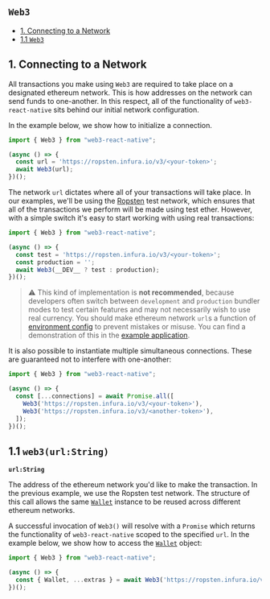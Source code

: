 ## `Web3`
  - [1. Connecting to a Network](#connecting)
  - [1.1 `Web3`](#web3)

## <a name="connecting"></a>1. Connecting to a Network

All transactions you make using `Web3` are required to take place on a designated ethereum network. This is how addresses on the network can send funds to one-another. In this respect, all of the functionality of `web3-react-native` sits behind our initial network configuration.

In the example below, we show how to initialize a connection.

```javascript
import { Web3 } from "web3-react-native";

(async () => {
  const url = 'https://ropsten.infura.io/v3/<your-token>';
  await Web3(url);
})();
```

The network `url` dictates where all of your transactions will take place. In our examples, we'll be using the [Ropsten](https://ropsten.etherscan.io/) test network, which ensures that all of the transactions we perform will be made using test ether. However, with a simple switch it's easy to start working with using real transactions:

```javascript
import { Web3 } from "web3-react-native";

(async () => {
  const test = 'https://ropsten.infura.io/v3/<your-token>';
  const production = '';
  await Web3(__DEV__ ? test : production);
})();
```

> ⚠️ This kind of implementation is **not recommended**, because developers often switch between `development` and `production` bundler modes to test certain features and may not necessarily wish to use real currency. You should make ethereum network `url`s a function of [environment config](https://github.com/zetachang/react-native-dotenv) to prevent mistakes or misuse. You can find a demonstration of this in the [example application]('../example/App.js').

It is also possible to instantiate multiple simultaneous connections. These are guaranteed not to interfere with one-another:

```javascript
import { Web3 } from "web3-react-native";

(async () => {
  const [...connections] = await Promise.all([
    Web3('https://ropsten.infura.io/v3/<your-token>'),
    Web3('https://ropsten.infura.io/v3/<another-token>'),
  ]);
})();
```

## <a name="web3"></a>1.1 `web3(url:String)`

**`url:String`**

The address of the ethereum network you'd like to make the transaction. In the previous example, we use the Ropsten test network. The structure of this call allows the same [`Wallet`](./wallet.md) instance to be reused across different ethereum networks.

A successful invocation of `Web3()` will resolve with a `Promise` which returns the functionality of `web3-react-native` scoped to the specified `url`. In the example below, we show how to access the [`Wallet`](./wallet.md) object:

```javascript
import { Web3 } from "web3-react-native";

(async () => {
  const { Wallet, ...extras } = await Web3('https://ropsten.infura.io/v3/<your-token>');
})();
```
